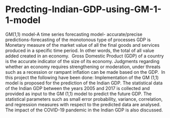 # Predcting-Indian-GDP-using-GM-1-1-model
GM(1,1) model-A time series forecasting model- accurate/precise predictions-forecasting of the monotonous type of processes
GDP is Monetary measure of the market value of all the final goods and services produced in a specific time period.
In other words, the total of all value added created in an economy. 
Gross Domestic Product (GDP) of a country is the  accurate indicator of the size of its economy. 
Judgments regarding whether an economy requires strengthening or moderation, under threats such as a recession or rampant inflation can be made based on the GDP. 
In this project the following have been done:
Implementation of the GM (1,1) model is proposed for the prediction of the Indian GDP.
The statistical data of the Indian GDP between the years 2005 and 2017 is collected and provided as input to the GM (1,1) model to predict the future GDP. 
The  statistical parameters such as small error probability, variance, correlation, and regression measures with respect to the predicted data are analysed.
The impact of the COVID-19 pandemic in the Indian GDP is also discussed.

